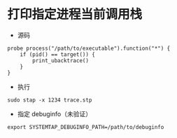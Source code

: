 # 打印指定进程当前调用栈

- 源码

```
probe process("/path/to/executable").function("*") {
    if (pid() == target()) {
        print_ubacktrace()
    }
}
```

- 执行

```
sudo stap -x 1234 trace.stp
```

- 指定 debuginfo（未验证）

```
export SYSTEMTAP_DEBUGINFO_PATH=/path/to/debuginfo
```

